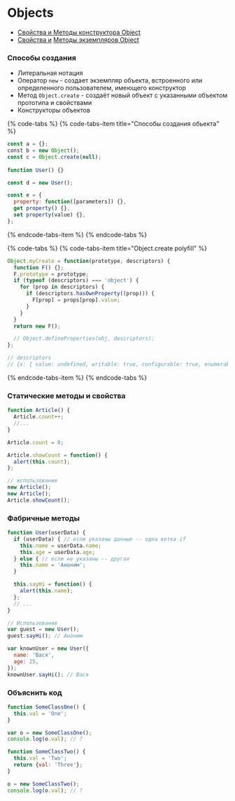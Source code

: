 # Objects

* [Свойства и Методы конструктора Object](https://developer.mozilla.org/ru/docs/Web/JavaScript/Reference/Global_Objects/Object)
* [Свойства и](https://developer.mozilla.org/ru/docs/Web/JavaScript/Reference/Global_Objects/Object/prototype#Properties) [Методы экземпляров Object](https://developer.mozilla.org/ru/docs/Web/JavaScript/Reference/Global_Objects/Object/prototype#Methods)

### Способы создания

* Литеральная нотация
* Оператор `new` - создает экземпляр объекта, встроенного или определенного пользователем, имеющего конструктор
* Метод `Object.create` - создаёт новый объект с указанными объектом прототипа и свойствами
* Конструкторы объектов

{% code-tabs %}
{% code-tabs-item title="Способы создания обьекта" %}
```javascript
const a = {};
​const b = new Object();
const c = Object.create(null);
​
function User() {}

const d = new User();

const e = {
  property: function([parameters]) {},
  get property() {},
  set property(value) {},
};
```
{% endcode-tabs-item %}
{% endcode-tabs %}

{% code-tabs %}
{% code-tabs-item title="Object.create polyfill" %}
```javascript
Object.myCreate = function(prototype, descriptors) {
  function F() {};
  F.prototype = prototype;
  if (typeof (descriptors) === 'object') {
    for (prop in descriptors) {
      if (descriptors.hasOwnProperty((prop))) {
        F[prop] = props[prop].value;
      }
    }
  }
  return new F();

  // Object.defineProperties(obj, descriptors);
};

// descriptors
// {x: { value: undefined, writable: true, configurable: true, enumerable: true}}
```
{% endcode-tabs-item %}
{% endcode-tabs %}

### Статические методы и свойства

```javascript
function Article() {
  Article.count++;
  //...
}

Article.count = 0;

Article.showCount = function() {
  alert(this.count);
};

// использование
new Article();
new Article();
Article.showCount();
```

### Фабричные методы

```javascript
function User(userData) {
  if (userData) { // если указаны данные -- одна ветка if
    this.name = userData.name;
    this.age = userData.age;
  } else { // если не указаны -- другая
    this.name = 'Аноним';
  }

  this.sayHi = function() {
    alert(this.name);
  };
  // ...
}

// Использование
var guest = new User();
guest.sayHi(); // Аноним

var knownUser = new User({
  name: 'Вася',
  age: 25,
});
knownUser.sayHi(); // Вася
```

### Объяснить код

```javascript
function SomeClassOne() {
  this.val = 'One';
}

var o = new SomeClassOne();
console.log(o.val); // ?

function SomeClassTwo() {
  this.val = 'Two';
  return {val: 'Three'};
}

o = new SomeClassTwo();
console.log(o.val); // ?
```


